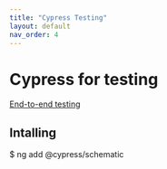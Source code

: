```yaml
---
title: "Cypress Testing"
layout: default
nav_order: 4
---
```


# Cypress for testing

[End-to-end testing](https://testing-angular.com/end-to-end-testing/)

## Intalling

  $ ng add @cypress/schematic
